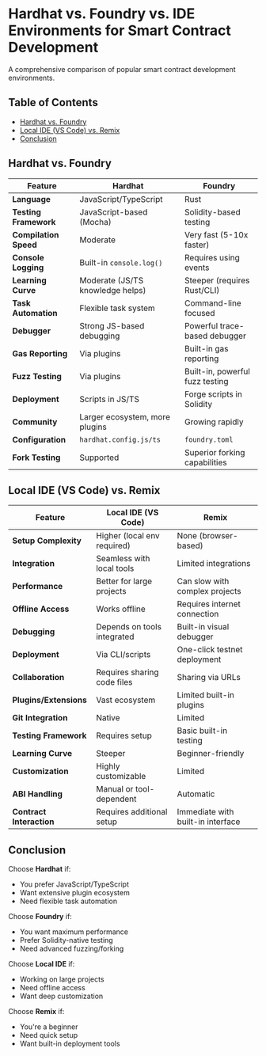 # Hardhat vs. Foundry vs. IDE Environments for Smart Contract Development

A comprehensive comparison of popular smart contract development environments.

## Table of Contents
- [Hardhat vs. Foundry](#hardhat-vs-foundry)
- [Local IDE (VS Code) vs. Remix](#local-ide-vs-code-vs-remix)
- [Conclusion](#conclusion)

## Hardhat vs. Foundry

| Feature                | Hardhat                          | Foundry                          |
|------------------------|----------------------------------|----------------------------------|
| **Language**           | JavaScript/TypeScript            | Rust                             |
| **Testing Framework**  | JavaScript-based (Mocha)         | Solidity-based testing           |
| **Compilation Speed**  | Moderate                         | Very fast (5-10x faster)         |
| **Console Logging**    | Built-in `console.log()`         | Requires using events            |
| **Learning Curve**     | Moderate (JS/TS knowledge helps) | Steeper (requires Rust/CLI)      |
| **Task Automation**    | Flexible task system             | Command-line focused             |
| **Debugger**           | Strong JS-based debugging        | Powerful trace-based debugger    |
| **Gas Reporting**      | Via plugins                      | Built-in gas reporting           |
| **Fuzz Testing**       | Via plugins                      | Built-in, powerful fuzz testing  |
| **Deployment**         | Scripts in JS/TS                 | Forge scripts in Solidity        |
| **Community**          | Larger ecosystem, more plugins   | Growing rapidly                  |
| **Configuration**      | `hardhat.config.js/ts`           | `foundry.toml`                   |
| **Fork Testing**       | Supported                        | Superior forking capabilities    |

## Local IDE (VS Code) vs. Remix

| Feature                | Local IDE (VS Code)              | Remix                            |
|------------------------|----------------------------------|----------------------------------|
| **Setup Complexity**   | Higher (local env required)      | None (browser-based)             |
| **Integration**        | Seamless with local tools        | Limited integrations             |
| **Performance**        | Better for large projects        | Can slow with complex projects   |
| **Offline Access**     | Works offline                    | Requires internet connection     |
| **Debugging**          | Depends on tools integrated      | Built-in visual debugger         |
| **Deployment**         | Via CLI/scripts                  | One-click testnet deployment     |
| **Collaboration**      | Requires sharing code files      | Sharing via URLs                 |
| **Plugins/Extensions** | Vast ecosystem                   | Limited built-in plugins         |
| **Git Integration**    | Native                           | Limited                          |
| **Testing Framework**  | Requires setup                   | Basic built-in testing           |
| **Learning Curve**     | Steeper                          | Beginner-friendly                |
| **Customization**      | Highly customizable              | Limited                          |
| **ABI Handling**       | Manual or tool-dependent         | Automatic                        |
| **Contract Interaction**| Requires additional setup        | Immediate with built-in interface|

## Conclusion

Choose **Hardhat** if:
- You prefer JavaScript/TypeScript
- Want extensive plugin ecosystem
- Need flexible task automation

Choose **Foundry** if:
- You want maximum performance
- Prefer Solidity-native testing
- Need advanced fuzzing/forking

Choose **Local IDE** if:
- Working on large projects
- Need offline access
- Want deep customization

Choose **Remix** if:
- You're a beginner
- Need quick setup
- Want built-in deployment tools


